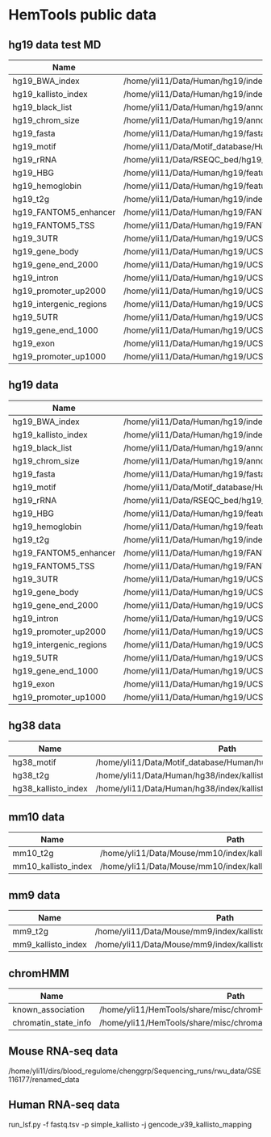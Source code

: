 # HemTools public data



## hg19 data test MD

Name | Path
--- | --- 
hg19_BWA_index | /home/yli11/Data/Human/hg19/index/bwa_16a_index/hg19.fa
hg19_kallisto_index | /home/yli11/Data/Human/hg19/index/kallisto/hg19.idx
hg19_black_list | /home/yli11/Data/Human/hg19/annotations/hg19.blacklist.bed
hg19_chrom_size | /home/yli11/Data/Human/hg19/annotations/hg19.chrom.sizes
hg19_fasta | /home/yli11/Data/Human/hg19/fasta/hg19.fa
hg19_motif | /home/yli11/Data/Motif_database/Human/human.meme
hg19_rRNA | /home/yli11/Data/RSEQC_bed/hg19_rRNA.bed3
hg19_HBG | /home/yli11/Data/Human/hg19/features/HBG.bed
hg19_hemoglobin | /home/yli11/Data/Human/hg19/features/hg19.ENCODE_GENE.hem.bed3
hg19_t2g | /home/yli11/Data/Human/hg19/index/kallisto/hg19.ensembl_v75.t2g
hg19_FANTOM5_enhancer | /home/yli11/Data/Human/hg19/FANTOM/human_permissive_enhancers_phase_1_and_2.bed
hg19_FANTOM5_TSS | /home/yli11/Data/Human/hg19/FANTOM/TSS_human.bed
hg19_3UTR | /home/yli11/Data/Human/hg19/UCSC_table_browser/gene_3UTR.bed
hg19_gene_body | /home/yli11/Data/Human/hg19/UCSC_table_browser/gene_body.bed
hg19_gene_end_2000 | /home/yli11/Data/Human/hg19/UCSC_table_browser/gene_down2000.bed
hg19_intron | /home/yli11/Data/Human/hg19/UCSC_table_browser/gene_intron.bed
hg19_promoter_up2000 | /home/yli11/Data/Human/hg19/UCSC_table_browser/gene_promoter_up2000.bed
hg19_intergenic_regions | /home/yli11/Data/Human/hg19/UCSC_table_browser/intergenic.bed
hg19_5UTR | /home/yli11/Data/Human/hg19/UCSC_table_browser/gene_5UTR.bed
hg19_gene_end_1000 | /home/yli11/Data/Human/hg19/UCSC_table_browser/gene_down1000.bed
hg19_exon | /home/yli11/Data/Human/hg19/UCSC_table_browser/gene_exon.bed
hg19_promoter_up1000 | /home/yli11/Data/Human/hg19/UCSC_table_browser/gene_promoter_up1000.bed




## hg19 data

Name | Path
--- | --- 
hg19_BWA_index | /home/yli11/Data/Human/hg19/index/bwa_16a_index/hg19.fa
hg19_kallisto_index | /home/yli11/Data/Human/hg19/index/kallisto/hg19.idx
hg19_black_list | /home/yli11/Data/Human/hg19/annotations/hg19.blacklist.bed
hg19_chrom_size | /home/yli11/Data/Human/hg19/annotations/hg19.chrom.sizes
hg19_fasta | /home/yli11/Data/Human/hg19/fasta/hg19.fa
hg19_motif | /home/yli11/Data/Motif_database/Human/human.meme
hg19_rRNA | /home/yli11/Data/RSEQC_bed/hg19_rRNA.bed3
hg19_HBG | /home/yli11/Data/Human/hg19/features/HBG.bed
hg19_hemoglobin | /home/yli11/Data/Human/hg19/features/hg19.ENCODE_GENE.hem.bed3
hg19_t2g | /home/yli11/Data/Human/hg19/index/kallisto/hg19.ensembl_v75.t2g
hg19_FANTOM5_enhancer | /home/yli11/Data/Human/hg19/FANTOM/human_permissive_enhancers_phase_1_and_2.bed
hg19_FANTOM5_TSS | /home/yli11/Data/Human/hg19/FANTOM/TSS_human.bed
hg19_3UTR | /home/yli11/Data/Human/hg19/UCSC_table_browser/gene_3UTR.bed
hg19_gene_body | /home/yli11/Data/Human/hg19/UCSC_table_browser/gene_body.bed
hg19_gene_end_2000 | /home/yli11/Data/Human/hg19/UCSC_table_browser/gene_down2000.bed
hg19_intron | /home/yli11/Data/Human/hg19/UCSC_table_browser/gene_intron.bed
hg19_promoter_up2000 | /home/yli11/Data/Human/hg19/UCSC_table_browser/gene_promoter_up2000.bed
hg19_intergenic_regions | /home/yli11/Data/Human/hg19/UCSC_table_browser/intergenic.bed
hg19_5UTR | /home/yli11/Data/Human/hg19/UCSC_table_browser/gene_5UTR.bed
hg19_gene_end_1000 | /home/yli11/Data/Human/hg19/UCSC_table_browser/gene_down1000.bed
hg19_exon | /home/yli11/Data/Human/hg19/UCSC_table_browser/gene_exon.bed
hg19_promoter_up1000 | /home/yli11/Data/Human/hg19/UCSC_table_browser/gene_promoter_up1000.bed


## hg38 data

Name | Path
--- | --- 
hg38_motif|/home/yli11/Data/Motif_database/Human/human.meme
hg38_t2g|/home/yli11/Data/Human/hg38/index/kallisto/hg38.ensembl_v67.t2g
hg38_kallisto_index|/home/yli11/Data/Human/hg38/index/kallisto/hg38.idx



## mm10 data
Name | Path
--- | --- 
mm10_t2g|/home/yli11/Data/Mouse/mm10/index/kallisto/mm10.ensembl_v67.t2g
mm10_kallisto_index| /home/yli11/Data/Mouse/mm10/index/kallisto/mm10.idx



## mm9 data

Name | Path
--- | --- 
mm9_t2g|/home/yli11/Data/Mouse/mm9/index/kallisto/mm9.ensembl_v67.t2g
mm9_kallisto_index|/home/yli11/Data/Mouse/mm9/index/kallisto/mm9.idx



## chromHMM
Name | Path
--- | --- 
known_association|/home/yli11/HemTools/share/misc/chromHMM_known_associations.tsv
chromatin_state_info|/home/yli11/HemTools/share/misc/chromatin_state_info.tsv







## Mouse RNA-seq data

/home/yli11/dirs/blood_regulome/chenggrp/Sequencing_runs/rwu_data/GSE116177/renamed_data


## Human RNA-seq data

run_lsf.py -f fastq.tsv -p simple_kallisto -j gencode_v39_kallisto_mapping





















